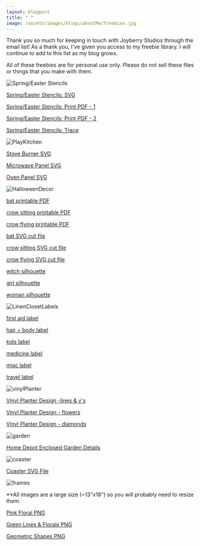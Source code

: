 ```yaml
---
layout: blogpost
title: " "
image: /assets/images/blogs/aboutMe/freebies.jpg
---
```


Thank you so much for keeping in touch with Joyberry Studios through the email list! As a thank you, I've given you access to my freebie library. I will continue to add to this list as my blog grows.

All of these freebies are for personal use only. Please do not sell these files or things that you make with them. 

![Spring/Easter Stencils](/assets/images/blogs/March2022/springEasterStencils/stencilsColored.jpg)

[Spring/Easter Stencils: SVG](/freebies/SpringEasterStencils/easterSpringStencilsSVG.svg)

[Spring/Easter Stencils: Print PDF - 1](/freebies/SpringEasterStencils/easterSpringStencilsPRINT1.pdf)

[Spring/Easter Stencils: Print PDF - 2](/freebies/SpringEasterStencils/easterSpringStencilsPRINT2.pdf)

[Spring/Easter Stencils: Trace](/freebies/SpringEasterStencils/easterSpringStencilsTRACE.pdf)

![PlayKitchen](/assets/images/blogs/January2022/playKitchen/finalKitchen.jpg)

[Stove Burner SVG](/freebies/playKitchen/stoveBurner.svg)

[Microwave Panel SVG](/freebies/playKitchen/microwavePanel.svg)

[Oven Panel SVG](/freebies/playKitchen/ovenPanel.svg)

![HalloweenDecor](/assets/images/blogs/October2021/decorateHalloween/fullMantle.jpg)

[bat printable PDF](/freebies/halloween/batPrint.pdf)

[crow sitting printable PDF](/freebies/halloween/crowSitPrint.pdf)

[crow flying printable PDF](/freebies/halloween/crowFlyPrint.pdf)

[bat SVG cut file](/freebies/halloween/bat.svg)

[crow sitting SVG cut file](/freebies/halloween/crowSit.svg)

[crow flying SVG cut file](/freebies/halloween/crowFly.svg)

[witch silhouette](/freebies/halloween/witchSilhouette.jpg)

[girl silhouette](/freebies/halloween/girlSilhouette.jpg)

[woman silhouette](/freebies/halloween/womanSilhouette.jpg)

![LinenClosetLabels](/assets/images/blogs/August2021/linenCloset/boxes.jpg)

[first aid label](/freebies/linenClosetLabels/firstAid.svg)

[hair + body label](/freebies/linenClosetLabels/hairBody.svg)

[kids label](/freebies/linenClosetLabels/kids.svg)

[medicine label](/freebies/linenClosetLabels/medicine.svg)

[misc label](/freebies/linenClosetLabels/misc.svg)

[travel label](/freebies/linenClosetLabels/travel.svg)


![vinylPlanter](/assets/images/blogs/June2021/vinylPlanters/trioSide.jpg)

[Vinyl Planter Design -lines & v's ](/freebies/vinylPlanter/IkeaPlanterSVG1.svg)

[Vinyl Planter Design - flowers ](/freebies/vinylPlanter/IkeaPlanterSVG2.svg)

[Vinyl Planter Design - diamonds ](/freebies/vinylPlanter/IkeaPlanterSVG3.svg)


![garden](/assets/images/blogs/May2021/buildGarden/doorOpen.jpg)

[Home Depot Enclosed Garden Details](/freebies/HomeDepotEnclosedGarden.pdf)


![coaster](/assets/images/blogs/April2021/coasters/coasterMarble.jpg)

[Coaster SVG File](/freebies/coasterTemplate.svg)


![frames](/freebies/mantel/mantelPrints.jpg)

**All images are a large size (~13"x18") so you will probably need to resize them.

[Pink Floral PNG](/freebies/mantel/pinkFlorals.png)

[Green Lines & Florals PNG](/freebies/mantel/greenFlorals.png)

[Geometric Shapes PNG](/freebies/mantel/geometricShapes.png)


<br>
<br>

